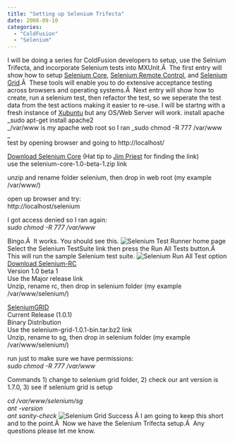 ```yaml
---
title: "Setting up Selenium Trifecta"
date: 2008-09-10
categories: 
  - "ColdFusion"
  - "Selenium"
---
```


I will be doing a series for ColdFusion developers to setup, use the Selnium Trifecta, and incorporate Selenium tests into MXUnit.Â  The first entry will show how to setup [Selenium Core](http://selenium-core.openqa.org/), [Selenium Remote Control](http://selenium-rc.openqa.org/), and [Selenium Grid](http://selenium-grid.openqa.org/).Â  These tools will enable you to do extensive acceptance testing across browsers and operating systems.Â  Next entry will show how to create, run a selenium test, then refactor the test, so we seperate the test data from the test actions making it easier to re-use. I will be startng with a fresh instance of [Xubuntu](http://xubuntu.org/) but any OS/Web Server will work. install apache  
_sudo apt-get install apache2  
_/var/www is my apache web root so I ran _sudo chmod -R 777 /var/www  
_  
test by opening browser and going to http://localhost/  
  
[Download Selenium Core](http://release.openqa.org/selenium-core/1.0-beta-1/) (Hat tip to [Jim Priest](http://www.thecrumb.com/2008/04/01/selenium-10-beta/) for finding the link)  
use the selenium-core-1.0-beta-1.zip link  
  
unzip and rename folder selenium, then drop in web root (my example /var/www/)  
  
open up browser and try:  
http://localhost/selenium  
  
I got access denied so I ran again:  
_sudo chmod -R 777 /var/www_  
  
Bingo.Â  It works. You should see this. ![Selenium Test Runner home page](images/SeleniumSP.jpg)  
Select the Selenium TestSuite link then press the Run All Tests button.Â  This will run the sample Selenium test suite. ![Selenium Run All Test option](images/SeleniumTR.jpg)  
[Download Selenium-RC](http://selenium-rc.openqa.org/download.html )  
Version 1.0 beta 1  
Use the Major release link  
Unzip, rename rc, then drop in selenium folder (my example /var/www/selenium/)  
  
[SeleniumGRID](http://selenium-grid.openqa.org/download.html)  
Current Release (1.0.1)  
Binary Distribution  
Use the selenium-grid-1.0.1-bin.tar.bz2 link  
Unzip, rename to sg, then drop in selenium folder (my example /var/www/selenium/)  
  
run just to make sure we have permissions:  
_sudo chmod -R 777 /var/www_  
  
Commands 1) change to selenium grid folder, 2) check our ant version is 1.7.0, 3) see if selenium grid is setup  
  
_cd /var/www/selenium/sg  
ant -version  
ant sanity-check_ ![Selenium Grid Success](images/sgSuccess.jpg) Â I am going to keep this short and to the point.Â  Now we have the Selenium Trifecta setup.Â  Any questions please let me know.
